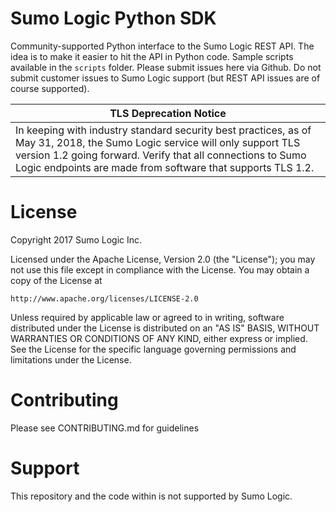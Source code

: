 Sumo Logic Python SDK
=====================

Community-supported Python interface to the Sumo Logic REST API.  The idea is to make it easier to
hit the API in Python code.  Sample scripts available in the `scripts` folder.  Please submit issues
here via Github.  Do not submit customer issues to Sumo Logic support (but REST API issues are of 
course supported).

| TLS Deprecation Notice |
| --- |
| In keeping with industry standard security best practices, as of May 31, 2018, the Sumo Logic service will only support TLS version 1.2 going forward. Verify that all connections to Sumo Logic endpoints are made from software that supports TLS 1.2. |

License
=======

Copyright 2017 Sumo Logic Inc. 

Licensed under the Apache License, Version 2.0 (the "License");
you may not use this file except in compliance with the License.
You may obtain a copy of the License at

    http://www.apache.org/licenses/LICENSE-2.0

Unless required by applicable law or agreed to in writing, software
distributed under the License is distributed on an "AS IS" BASIS,
WITHOUT WARRANTIES OR CONDITIONS OF ANY KIND, either express or implied.
See the License for the specific language governing permissions and
limitations under the License.

Contributing
=============

Please see CONTRIBUTING.md for guidelines


Support
=======

This repository and the code within is not supported by Sumo Logic.
